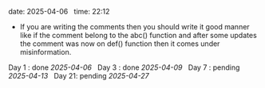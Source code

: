 date: 2025-04-06  
time: 22:12  

- If you are writing the comments then you should write it good manner like if the comment belong to the abc() function and after some updates the comment was now on def() function then it comes under misinformation.

Day 1 : done *2025-04-06*  
Day 3 : done *2025-04-09*  
Day 7 : pending *2025-04-13*  
Day 21: pending *2025-04-27*